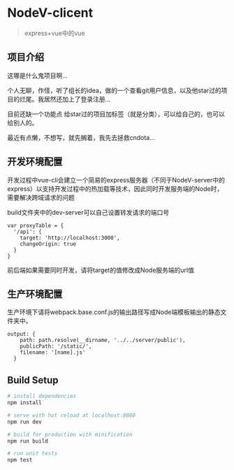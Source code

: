 # NodeV-clicent

> express+vue中的vue 

## 项目介绍

这哪是什么鬼项目啊...

个人无聊，作怪，听了组长的idea，做的一个查看git用户信息，以及他star过的项目的烂尾。我居然还加上了登录注册...

目前还缺一个功能点 给star过的项目加标签（就是分类），可以给自己的，也可以给别人的。

最近有点懒，不想写，就先搁着，我先去拯救cndota...

## 开发环境配置

开发过程中vue-cli会建立一个简易的express服务器（不同于NodeV-server中的express）以支持开发过程中的热加载等技术，因此同时开发服务端的Node时，需要解决跨域请求的问题

build文件夹中的dev-server可以自己设置转发请求的端口号

```
var proxyTable = {
  '/api': {
    target: 'http://localhost:3000',
    changeOrigin: true
  }
}
```

前后端如果需要同时开发，请将target的值修改成Node服务端的url值

## 生产环境配置

生产环境下请将webpack.base.conf.js的输出路径写成Node端模板输出的静态文件夹中。

```
output: {
    path: path.resolve(__dirname, '../../server/public'),
    publicPath: '/static/',
    filename: '[name].js'
  }
```


## Build Setup

``` bash
# install dependencies
npm install

# serve with hot reload at localhost:8080
npm run dev

# build for production with minification
npm run build

# run unit tests
npm test
```

